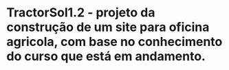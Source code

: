 # TractorSol1.2  - projeto da construção de um site para oficina agricola, com base no conhecimento do curso que está em andamento.
